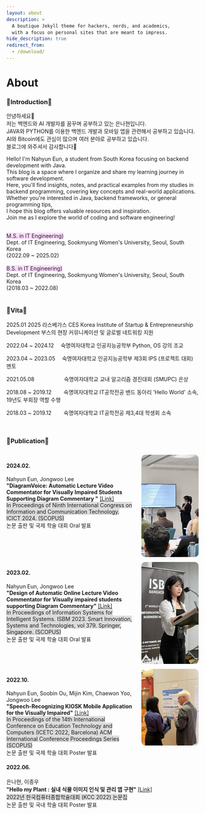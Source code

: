 ```yaml
---
layout: about
description: >
  A boutique Jekyll theme for hackers, nerds, and academics,
  with a focus on personal sites that are meant to impress.
hide_description: true
redirect_from:
  - /download/
---
```


# About

<!--author-->

<h3>🩷Introduction🩷</h3>

안녕하세요👋 <br>
저는 백엔드와 AI 개발자를 꿈꾸며 공부하고 있는 은나현입니다.<br>
JAVA와 PYTHON를 이용한 백엔드 개발과 모바일 앱을 관련해서 공부하고 있습니다.<br>
AI와 Bitcoin에도 관심이 많으며 여러 분야로 공부하고 있습니다.<br>
블로그에 와주셔서 감사합니다🤗<br>

Hello! I'm Nahyun Eun, a student from South Korea focusing on backend development with Java. <br>
This blog is a space where I organize and share my learning journey in software development. <br>
Here, you'll find insights, notes, and practical examples from my studies in backend programming, covering key concepts and real-world applications. <br>
Whether you're interested in Java, backend frameworks, or general programming tips, <br>
I hope this blog offers valuable resources and inspiration. <br>
Join me as I explore the world of coding and software engineering!<br><br>

<span style="background-color:#FFDDFF">M.S. in IT Engineering)</span> <br>
Dept. of IT Engineering, Sookmyung Women's University, Seoul, South Korea <br>
(2022.09 ~ 2025.02) <br><br>
<span style="background-color:#FFDDFF">B.S. in IT Engineering)</span> <br>
Dept. of IT Engineering, Sookmyung Women's University, Seoul, South Korea <br>
(2018.03 ~ 2022.08) <br><br>

<h3>🔹Vita🔹</h3>

2025.01 2025 라스베가스 CES Korea Institute of Startup & Entrepreneurship Development 부스의 현장 커뮤니케이션 및 글로벌 네트워킹 지원<br>

2022.04 ~ 2024.12 　숙명여자대학교 인공지능공학부 Python, OS 강의 조교 <br>

2023.04 ~ 2023.05 　숙명여자대학교 인공지능공학부 제3회 IPS (프로젝트 대회) 멘토 <br>

2021.05.08 　　　　　 숙명여자대학교 교내 알고리즘 경진대회 (SMUPC) 은상 <br>

2018.08 ~ 2019.12 　　숙명여자대학교 IT공학전공 밴드 동아리 'Hello World' 소속, 19년도 부회장 역할 수행 <br>

2018.03 ~ 2019.12 　　숙명여자대학교 IT공학전공 제3,4대 학생회 소속 <br><br>

<div style="display: flex; flex-direction: column; gap:10px">
<h3>🔶Publication🔶</h3>

<div style="display: flex; align-items: flex-start;">
  <div style="flex: 1;">
    <h4>2024.02.	</h4>
    Nahyun Eun, Jongwoo Lee<br>
    <strong>"DiagramVoice: Automatic Lecture Video Commentator for Visually Impaired Students Supporting Diagram Commentary "</strong> 
    <a href="https://doi.org/10.1007/978-981-97-3559-4_31">[Link]</a><br>
    <span style="background-color:#DDDDDD">In Proceedings of Ninth International Congress on Information and Communication Technology. ICICT 2024. (SCOPUS)</span><br>
    논문 출판 및 국제 학술 대회 Oral 발표<br>
  </div>
  <div style="margin-left: 20px;">
    <img src="https://github.com/nan0silver/nan0silver.github.io/blob/main/assets/img/myImage/london_presentation.jpeg?raw=true" alt="Your Photo" style="width: 150px; border-radius: 10px;">
  </div>
</div>

<div style="display: flex; align-items: flex-start;">
  <div style="flex: 1;">
    <h4>2023.02.	</h4>
    Nahyun Eun, Jongwoo Lee<br>
    <strong>"Design of Automatic Online Lecture Video Commentator for Visually impaired students supporting Diagram Commentary"</strong> 
    <a href="https://doi.org/10.1007/978-981-99-8612-5_40">[Link]</a><br>
    <span style="background-color:#DDDDDD">In Proceedings of Information Systems for Intelligent Systems. ISBM 2023. Smart Innovation, Systems and Technologies, vol 379. Springer, Singapore. (SCOPUS)</span><br>
    논문 출판 및 국제 학술 대회 Oral 발표<br>
  </div>
  <div style="margin-left: 20px;">
    <img src="https://github.com/nan0silver/nan0silver.github.io/blob/main/assets/img/myImage/bangkok_presentation.JPG?raw=true" alt="Your Photo" style="width: 150px; border-radius: 10px;">
  </div>
</div>

<div style="display: flex; align-items: flex-start;">
  <div style="flex: 1;">
    <h4>2022.10.	</h4>
    Nahyun Eun, Soobin Ou, Mijin Kim, Chaewon Yoo, Jongwoo Lee<br>
    <strong>"Speech-Recognizing KIOSK Mobile Application for the Visually Impaired"</strong> 
    <a href="https://doi.org/10.1145/3572549.3572641">[Link]</a><br>
    <span style="background-color:#DDDDDD">In Proceedings of the 14th International Conference on Education Technology and Computers (ICETC 2022, Barcelona)
    ACM International Conference Proceedings Series (SCOPUS)</span><br>
    논문 출판 및 국제 학술 대회 Poster 발표<br>
  </div>
  <div style="margin-left: 20px;">
    <img src="https://github.com/nan0silver/nan0silver.github.io/blob/main/assets/img/myImage/spain_presentation.JPG?raw=true" alt="Your Photo" style="width: 150px; border-radius: 10px;">
  </div>
</div>
</div>

<h4>2022.06.	</h4>
은나현, 이종우<br>
<strong>"Hello my Plant : 실내 식물 이미지 인식 및 관리 앱 구현"</strong>
<a href="https://www.dbpia.co.kr/journal/articleDetail?nodeId=NODE11113801">[Link]</a><br>
<span style="background-color:#DDDDDD">2022년 한국컴퓨터종합학술대회 (KCC 2022) 논문집</span><br>
논문 출판 및 국내 학술 대회 Poster 발표<br>

[blog]: /
[portfolio]: https://hydejack.com/examples/
[resume]: https://hydejack.com/resume/
[download]: https://hydejack.com/download/
[welcome]: https://hydejack.com/
[forms]: https://hydejack.com/forms-by-example/
[features]: #features
[news]: #build-an-audience
[syntax]: syntax-highlighting
[latex]: #beautiful-math
[dark]: https://hydejack.com/blog/hydejack/2018-09-01-introducing-dark-mode/
[search]: https://hydejack.com/#_search-input
[grid]: https://hydejack.com/blog/hydejack/
[lic]: LICENSE.md
[pro]: licenses/PRO.md
[docs]: docs/README.md
[ofln]: docs/advanced.md#enabling-offline-support
[math]: docs/writing.md#adding-math
[kit]: https://github.com/hydecorp/hydejack-starter-kit/releases
[src]: https://github.com/hydecorp/hydejack
[gem]: https://rubygems.org/gems/jekyll-theme-hydejack
[buy]: https://gum.co/nuOluY
[gpss]: https://developers.google.com/speed/pagespeed/insights/?url=https%3A%2F%2Fhydejack.com%2Fdocs%2F
[rouge]: http://rouge.jneen.net
[katex]: https://khan.github.io/KaTeX/
[mathjax]: https://www.mathjax.org/
[tinyletter]: https://tinyletter.com/

